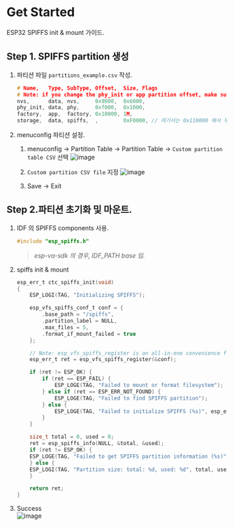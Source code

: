 # Get Started
ESP32 SPIFFS init & mount 가이드.

## Step 1. SPIFFS partition 생성
1. 파티션 파일 `partitions_example.csv` 작성.
	```c
	# Name,   Type, SubType, Offset,  Size, Flags
	# Note: if you change the phy_init or app partition offset, make sure to change the offset in Kconfig.projbuild
	nvs,      data, nvs,     0x9000,  0x6000,
	phy_init, data, phy,     0xf000,  0x1000,
	factory,  app,  factory, 0x10000, 1M,
	storage,  data, spiffs,  ,        0xF0000, // 여기서는 0x110000 에서 부터 0xF0000 사이즈만큼 설정
	```

1. menuconfig 파티션 설정.
	1. menuconfig → Partition Table → Partition Table → `Custom partition table CSV` 선택
		![image](https://user-images.githubusercontent.com/26864945/69838027-fd28f100-1294-11ea-9046-311f61a039ef.png)

	1. `Custom partition CSV file` 지정
		![image](https://user-images.githubusercontent.com/26864945/69838192-d1f2d180-1295-11ea-8b89-c314919a4452.png)

	1. Save → Exit

## Step 2.파티션 초기화 및 마운트.
1. IDF 의 SPIFFS components 사용.
	```c
	#include "esp_spiffs.h"
	```
	> _esp-va-sdk 의 경우, IDF_PATH base 임._

1. spiffs init & mount
	```c
	esp_err_t ctc_spiffs_init(void)
	{
		ESP_LOGI(TAG, "Initializing SPIFFS");

		esp_vfs_spiffs_conf_t conf = {
			.base_path = "/spiffs",
			.partition_label = NULL,
			.max_files = 5,
			.format_if_mount_failed = true
		};

		// Note: esp_vfs_spiffs_register is an all-in-one convenience function.
		esp_err_t ret = esp_vfs_spiffs_register(&conf);

		if (ret != ESP_OK) {
			if (ret == ESP_FAIL) {
				ESP_LOGE(TAG, "Failed to mount or format filesystem");
			} else if (ret == ESP_ERR_NOT_FOUND) {
				ESP_LOGE(TAG, "Failed to find SPIFFS partition");
			} else {
				ESP_LOGE(TAG, "Failed to initialize SPIFFS (%s)", esp_err_to_name(ret));
			}
		}

		size_t total = 0, used = 0;
		ret = esp_spiffs_info(NULL, &total, &used);
		if (ret != ESP_OK) {
		ESP_LOGE(TAG, "Failed to get SPIFFS partition information (%s)", esp_err_to_name(ret));
		} else {
		ESP_LOGI(TAG, "Partition size: total: %d, used: %d", total, used);
		}

		return ret;
	}
	```

1. Success  
	![image](https://user-images.githubusercontent.com/26864945/69845099-acc08c00-12b2-11ea-8f0f-9282fe64e78d.png)
